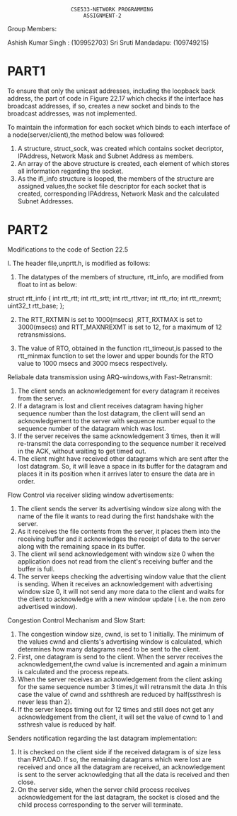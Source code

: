 						CSE533-NETWORK PROGRAMMING
						    ASSIGNMENT-2
				
Group Members:

Ashish Kumar Singh : (109952703)
Sri Sruti Mandadapu: (109749215)



PART1
=====

To ensure that only the unicast addresses, including the loopback back address, the part of code in Figure 22.17 which checks if the interface has broadcast addresses, if so, creates a new socket and binds to the broadcast addresses, was not implemented.

To maintain the information for each socket which binds to each interface of a node(server/client),the method below was followed:

1. A structure, struct_sock, was created which contains socket decriptor, IPAddress, Network Mask and Subnet Address as members.
2. An array of the above structure is created, each element of which stores all information regarding the socket.
3. As the ifi_info structure is looped, the members of the structure are assigned values,the socket file descriptor for each socket that is created, corresponding IPAddress, Network Mask and the calculated Subnet Addresses.


PART2
=====
Modifications to the code of Section 22.5

I. The header file,unprtt.h, is modified as follows:

1. The datatypes of the members of structure, rtt_info, are modified from float to int as below:

struct rtt_info {
    int rtt_rtt;
    int rtt_srtt;
    int rtt_rttvar;
    int rtt_rto;
    int rtt_nrexmt;
    uint32_t rtt_base;
};

2. The RTT_RXTMIN is set to 1000(msecs) ,RTT_RXTMAX is set to 3000(msecs) and RTT_MAXNREXMT is set to 12, for a maximum of 12 retransmissions.

3. The value of RTO, obtained in the function rtt_timeout,is passed to the rtt_minmax function to set the lower and upper bounds for the RTO value to 1000 msecs and 3000 msecs respectively.

Reliabale data transmission using ARQ-windows,with Fast-Retransmit:

1. The client sends an acknowledgement for every datagram it receives from the server. 
2. If a datagram is lost and client receives datagram having higher sequence number than the lost datagram,  the client will send an acknowledgement to the server with sequence number equal to the sequence number of the datagram which was lost.
3. If the server receives the same acknowledgement 3 times, then it will re-transmit the data corresponding to the sequence number it received in the ACK, without waiting to get timed out.
4. The client might have received other datagrams which are sent after the lost datagram. So, it will leave a space in its buffer for the datagram and places it in its position when it arrives later to ensure the data are in order.   


Flow Control via receiver sliding window advertisements:

1. The client sends the server its advertising window size along with the name of the file it wants to read during the first handshake with the server.
2. As it receives the file contents from the server, it places them into the receiving buffer and it acknowledges the receipt of data to the server along with the remaining space in its buffer. 
3. The client wil send acknowledgement with window size 0 when the application does not read from the client's receiving buffer and the buffer is full.
3. The server keeps checking the advertising window value that the client is sending. When it receives an acknowledgement with advertising window size 0, it will not send any more data to the client and waits for the client to acknowledge with a new window update ( i.e. the non zero advertised window).

Congestion Control Mechanism and Slow Start:

1. The congestion window size, cwnd, is set to 1 initially. The minimum of the values cwnd and clients's advertising window is calculated,  which determines how many datagrams need to be sent to the client.
2. First, one datagram is send to the client. When the server receives the acknowledgement,the cwnd value is incremented and again a minimum is calculated and the process repeats.
3. When the server receives an acknowledgement from the client asking for the same sequence number 3 times,it will retransmit the data .In this case the value of cwnd and sshthresh are reduced by half(ssthresh is never less than 2).
4. If the server keeps timing out for 12 times and still does not get any acknowledgement from the client, it will set the value of cwnd to 1 and ssthresh value is reduced by half.


Senders notification regarding the last datagram implementation:

1. It is checked on the client side if the received datagram is of size less than PAYLOAD. If so,  the remaining datagrams which were lost are received and once all the datagram are received, an acknowledgement is sent to the server acknowledging that all the data is received and then close. 
2. On the server side, when the server child process receives acknowledgement for the last datagram, the socket is closed and the child process corresponding to the server will terminate.


 





